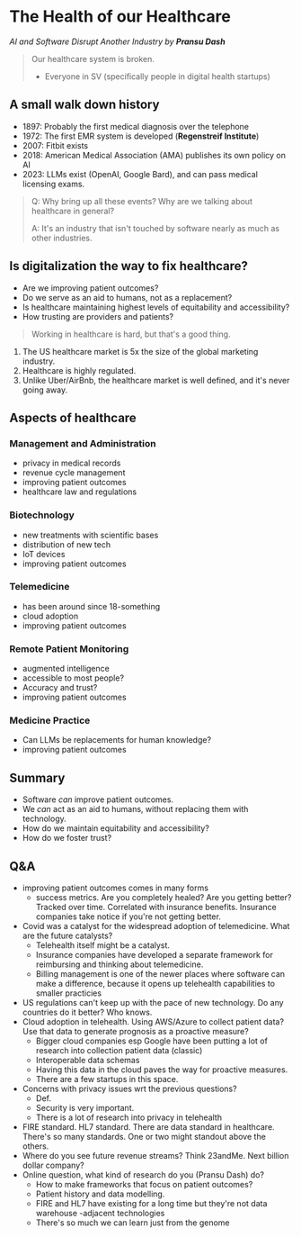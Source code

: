 # The Health of our Healthcare
*AI and Software Disrupt Another Industry by **Pransu Dash***

> Our healthcare system is broken.
>
> - Everyone in SV (specifically people in digital health startups)

## A small walk down history

- 1897: Probably the first medical diagnosis over the telephone
- 1972: The first EMR system is developed (**Regenstreif Institute**)
- 2007: Fitbit exists
- 2018: American Medical Association (AMA) publishes its own policy on AI
- 2023: LLMs exist (OpenAI, Google Bard), and can pass medical licensing exams.

> Q: Why bring up all these events? Why are we talking about healthcare in general?
>
> A: It's an industry that isn't touched by software nearly as much as other industries.

## Is digitalization the way to fix healthcare?

- Are we improving patient outcomes?
- Do we serve as an aid to humans, not as a replacement?
- Is healthcare maintaining highest levels of equitability and accessibility?
- How trusting are providers and patients?

> Working in healthcare is hard, but that's a good thing.
1. The US healthcare market is 5x the size of the global marketing industry.
2. Healthcare is highly regulated.
3. Unlike Uber/AirBnb, the healthcare market is well defined, and it's never going away.

## Aspects of healthcare

### Management and Administration
- privacy in medical records
- revenue cycle management
- improving patient outcomes
- healthcare law and regulations

### Biotechnology
- new treatments with scientific bases
- distribution of new tech
- IoT devices
- improving patient outcomes

### Telemedicine
- has been around since 18-something
- cloud adoption
- improving patient outcomes

### Remote Patient Monitoring
- augmented intelligence
- accessible to most people?
- Accuracy and trust?
- improving patient outcomes

### Medicine Practice
- Can LLMs be replacements for human knowledge?
- improving patient outcomes

## Summary
- Software *can* improve patient outcomes.
- We *can* act as an aid to humans, without replacing them with technology.
- How do we maintain equitability and accessibility?
- How do we foster trust?

## Q&A
- improving patient outcomes comes in many forms
	- success metrics. Are you completely healed? Are you getting better? Tracked over time. Correlated with insurance benefits. Insurance companies take notice if you're not getting better.
- Covid was a catalyst for the widespread adoption of telemedicine. What are the future catalysts?
	- Telehealth itself might be a catalyst.
	- Insurance companies have developed a separate framework for reimbursing and thinking about telemedicine.
	- Billing management is one of the newer places where software can make a difference, because it opens up telehealth capabilities to smaller practicies
- US regulations can't keep up with the pace of new technology. Do any countries do it better? Who knows.
- Cloud adoption in telehealth. Using AWS/Azure to collect patient data? Use that data to generate prognosis as a proactive measure?
	- Bigger cloud companies esp Google have been putting a lot of research into collection patient data (classic)
	- Interoperable data schemas
	- Having this data in the cloud paves the way for proactive measures.
	- There are a few startups in this space.
- Concerns with privacy issues wrt the previous questions?
	- Def.
	- Security is very important.
	- There is a lot of research into privacy in telehealth
- FIRE standard. HL7 standard. There are data standard in healthcare. There's so many standards. One or two might standout above the others.
- Where do you see future revenue streams? Think 23andMe. Next billion dollar company?
- Online question, what kind of research do you (Pransu Dash) do?
	- How to make frameworks that focus on patient outcomes?
	- Patient history and data modelling.
	- FIRE and HL7 have existing for a long time but they're not data warehouse -adjacent technologies
	- There's so much we can learn just from the genome
